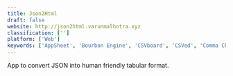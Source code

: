 ```yaml
---
title: Json2Html
draft: false 
website: http://json2html.varunmalhotra.xyz
classification: ['']
platform: ['Web']
keywords: ['AppSheet', 'Bourbon Engine', 'CSVboard', 'CSVed', 'Comma Chameleon', 'Dadroit JSON Viewer', 'EJS', 'FLAVE', 'JSON to CSV', 'Jason', 'Jasonette', 'Jasonette Agent', 'Jasonette Offline', 'Jayson', 'Modern CSV', 'Mustache.js', 'ReCsvEditor', 'Tad', 'VIPhawk List Upload', 'XSLT in-browser implementation']
---
```

App to convert JSON into human friendly tabular format.